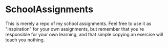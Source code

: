 # SchoolAssignments

This is merely a repo of my school assignments. Feel free to use it as "inspiration" for your own assignments, but remember that you're responsible for your own learning, and that simple copying an exercise will teach you nothing. 
